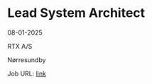 # Lead System Architect
08-01-2025

RTX A/S

Nørresundby

Job URL: [link](https://rtx.easycruit.com/vacancy/3439477/164407?iso=us)


